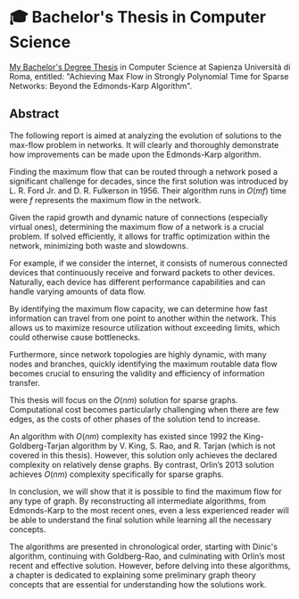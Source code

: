 # :mortar_board: Bachelor's Thesis in Computer Science

[My Bachelor's Degree Thesis](src\Thesis.pdf) in Computer Science at Sapienza Università di Roma, entitled:
"Achieving Max Flow in Strongly Polynomial Time for Sparse Networks: Beyond the Edmonds-Karp Algorithm".

## Abstract
The following report is aimed at analyzing the evolution of solutions to the max-flow problem in networks. It will clearly and thoroughly demonstrate how improvements can be made upon the Edmonds-Karp algorithm.

Finding the maximum flow that can be routed through a network posed a significant challenge for decades, since the first solution was introduced by L. R. Ford Jr. and D. R. Fulkerson in 1956. Their algorithm runs in $O(mf)$ time were $f$ represents the maximum flow in the network.

Given the rapid growth and dynamic nature of connections (especially virtual ones), determining the maximum flow of a network is a crucial problem. If solved efficiently, it allows for traffic optimization within the network, minimizing both waste and slowdowns.

For example, if we consider the internet, it consists of numerous connected devices that continuously receive and forward packets to other devices. Naturally, each device has different performance capabilities and can handle varying amounts of data flow.

By identifying the maximum flow capacity, we can determine how fast information can travel from one point to another within the network. This allows us to maximize resource utilization without exceeding limits, which could otherwise cause bottlenecks.

Furthermore, since network topologies are highly dynamic, with many nodes and branches, quickly identifying the maximum routable data flow becomes crucial to ensuring the validity and efficiency of information transfer.

This thesis will focus on the $O(nm)$ solution for sparse graphs. Computational cost becomes particularly challenging when there are few edges, as the costs of other phases of the solution tend to increase.

An algorithm with $O(nm)$ complexity has existed since 1992 the King-Goldberg-Tarjan algorithm by V. King, S. Rao, and R. Tarjan (which is not covered in this thesis). However, this solution only achieves the declared complexity on relatively dense graphs. By contrast, Orlin’s 2013 solution achieves $O(nm)$ complexity specifically for sparse graphs.

In conclusion, we will show that it is possible to find the maximum flow for any type of graph. By reconstructing all intermediate algorithms, from Edmonds-Karp to the most recent ones, even a less experienced reader will be able to understand the final solution while learning all the necessary concepts.

The algorithms are presented in chronological order, starting with Dinic's algorithm, continuing with Goldberg-Rao, and culminating with Orlin’s most recent and effective solution. However, before delving into these algorithms, a chapter is dedicated to explaining some preliminary graph theory concepts that are essential for understanding how the solutions work.

